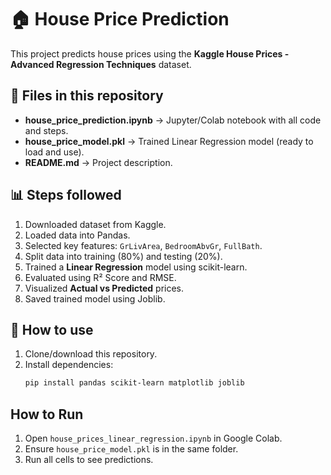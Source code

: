 # 🏠 House Price Prediction

This project predicts house prices using the **Kaggle House Prices - Advanced Regression Techniques** dataset.

## 📂 Files in this repository
- **house_price_prediction.ipynb** → Jupyter/Colab notebook with all code and steps.
- **house_price_model.pkl** → Trained Linear Regression model (ready to load and use).
- **README.md** → Project description.

## 📊 Steps followed
1. Downloaded dataset from Kaggle.
2. Loaded data into Pandas.
3. Selected key features: `GrLivArea`, `BedroomAbvGr`, `FullBath`.
4. Split data into training (80%) and testing (20%).
5. Trained a **Linear Regression** model using scikit-learn.
6. Evaluated using R² Score and RMSE.
7. Visualized **Actual vs Predicted** prices.
8. Saved trained model using Joblib.

## 🚀 How to use
1. Clone/download this repository.
2. Install dependencies:
   ```bash
   pip install pandas scikit-learn matplotlib joblib

## How to Run

1. Open `house_prices_linear_regression.ipynb` in Google Colab.
2. Ensure `house_price_model.pkl` is in the same folder.
3. Run all cells to see predictions.

